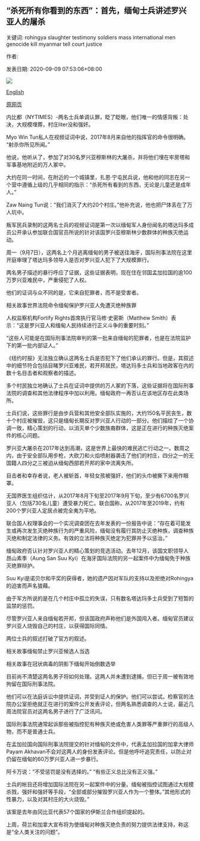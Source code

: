 ## “杀死所有你看到的东西”：首先，缅甸士兵讲述罗兴亚人的屠杀

关键词: rohingya slaughter testimony soldiers mass international men genocide kill myanmar tell court justice

作者: 

发表日期: 2020-09-09 07:53:06+08:00

![](https://www.straitstimes.com/sites/default/files/styles/x_large/public/articles/2020/09/09/rk_myanmarsoldierscollage_090920.jpg?itok=KcDZlyjv)

[English](%27Kill%20all%20you%20see%27%3A%20In%20a%20first%2C%20Myanmar%20soldiers%20tell%20of%20Rohingya%20slaughter.md)

[原网页](https://www.straitstimes.com/asia/se-asia/kill-all-you-see-in-a-first-myanmar-soldiers-tell-of-rohingya-slaughter)

内比都（NYTIMES）-两名士兵单调认罪，眨了眨眼，他们唯一的情感背叛：处决，大规模埋葬，村庄liter没和强奸。

Myo Win Tun私人在视频证词中说，2017年8月来自他的指挥官的命令很明确。 “射杀你所见所闻。”

他说，他听从了，参加了对30名罗兴亚穆斯林的大屠杀，并将他们埋在牢房塔和军事基地附近的万人冢中。

大约在同一时间，在附近的一个城镇里，扎恩·宁屯民兵说，他和他的同志在另一个营中遵循上级的几乎相同的指示：“杀死所有看到的东西，无论是儿童还是成年人。”

Zaw Naing Tun说：“我们消灭了大约20个村庄。”他补充说，他也把尸体丢在了万人坑中。

叛军民兵录制的这两名士兵的视频证词是第一次以缅甸军人身份闻名的塔达玛多成员公开承认参加联合国官员所说的针对该国罗兴亚穆斯林少数群体的种族灭绝运动。

周一（9月7日），这两名上个月逃离缅甸的男子被送往海牙，国际刑事法院在这里开庭审理了塔达玛多领导人是否对罗兴亚人犯下了大规模罪行。

两名男子描述的暴行呼应了证据，这些证据表明，现在住在邻国孟加拉国的逾100万罗兴亚难民中，严重侵犯了人权。

他们的证词与众不同的是，它来自犯罪者，而不是受害者。

相关故事世界法院命令缅甸保护罗兴亚人免遭灭绝种族罪

人权监察机构Fortify Rights首席执行官马修·史密斯（Matthew Smith）表示：“这是罗兴亚人和缅甸人民持续进行正义斗争的重要时刻。”

“这些人可能是在国际刑事法院审判的第一批来自缅甸的犯罪者，也是在法院监护下的第一批内部证人。”

《纽约时报》无法独立确认这两名士兵是否犯下了他们承认的罪行。但是，其叙述中的细节符合包括目睹罗兴亚难民，若开邦居民，塔达玛多士兵和当地政客在内的数十名目击者和观察者的描述。

多个村民独立地确认了士兵在证词中提供的万人冢的下落，这些证据将在国际刑事法院的调查和其他法律程序中加以利用。缅甸政府一再否认在该地区存在此类场所。

士兵们说，这些罪行是由步兵营和其他安全部队实施的，大约150名平民丧生，数十个村庄被摧毁，这只是缅甸长期反对罗兴亚人行动的一部分。他们描绘了一个协调一致，精心策划的行动，以消灭单个少数族裔群体，这是正在进行的种族灭绝案件的核心问题。

罗兴亚大屠杀在2017年达到高潮，这是世界上最快的难民逃亡行动之一。数周之内，由于安全部队用步枪，大砍刀和火焰喷射器袭击了他们的村庄，四分之一的无国籍人四分之三被迫从缅甸西部若开邦的家中流离失所。

目击者和幸存者说，老人被斩首，年轻女孩被强奸，他们的头巾被撕下来用作眼罩。

无国界医生组织估计，从2017年8月下旬至2017年9月下旬，至少有6700名罗兴亚人（包括730名儿童）遭受暴力死亡。联合国称，从2017年至2019年，约有200个罗兴亚人定居点被完全夷为平地。

联合国人权理事会的一个实况调查团在去年发表的一份报告中说：“存在着可能发生或再次发生灭绝种族行为的严重风险，缅甸没有履行其防止灭绝种族，调查种族灭绝和制定法律的义务。有效的立法将种族灭绝定为犯罪并予以惩治。”

缅甸政府否认针对罗兴亚人的精心策划的竞选活动。去年12月，该国文职领导人昂山素季（Aung San Suu Kyi）在海牙国际法院的另一起案件中为缅甸免于种族灭绝罪辩护。

Suu Kyi是诺贝尔和平奖的获得者，她的遗产因对军队的支持以及拒绝对Rohingya的迫害而声名狼藉。

由于军方所说的是在几个村庄中孤立的失误，只有数名塔达玛多士兵受到了短暂的监禁的惩罚。

尽管罗兴亚人来自缅甸若开邦，但该国政府声称他们是外国闯入者。缅甸官员建议罗兴亚人烧毁自己的村庄，以获得国际同情。

两位士兵的叙述打破了官方的叙述。

相关故事缅甸禁止罗兴亚候选人当选

相关故事在冠状病毒的阴影下缅甸开始倒数选举

目前尚不清楚这两名男子将如何处理。这两人并未遭到逮捕，但已于周一被有效地拘留在国际刑事法院。

他们可以在法庭诉讼中提供证词，并受到证人的保护。他们可以尝试。检察官的法院办公室拒绝就正在进行的案件公开发表评论，但两名熟悉调查的人士说，最近几周法院官员对这两名男子进行了广泛讯问。

国际刑事法院通常起诉那些被指控犯有种族灭绝或危害人类罪等严重罪行的高级人物，而不是普通士兵。

在孟加拉国向国际刑事法院提交的针对缅甸的文件中，代表孟加拉国的加拿大律师Payam Akhavan不会对这两人的身份发表评论。但是他呼吁追究责任，以防止对仍留在缅甸的60万罗兴亚人进一步暴行。

阿卡万说：“不受惩罚是没有选择的。” “有些正义总比没有正义强。”

士兵的帐目还将增加国际法院在另一起案件中的分量。缅甸被指控试图通过大规模杀戮，强奸和强奸等手段，“全部或部分摧毁罗兴亚人作为一个整体。”其他形式的性暴力，以及对其村庄的大火烧毁。”

该案是去年由冈比亚代表57个国家的伊斯兰合作组织提起的。

上周，荷兰和加拿大宣布将为使缅甸对种族灭绝负责的努力提供法律支持，称这是“全人类关注的问题”。